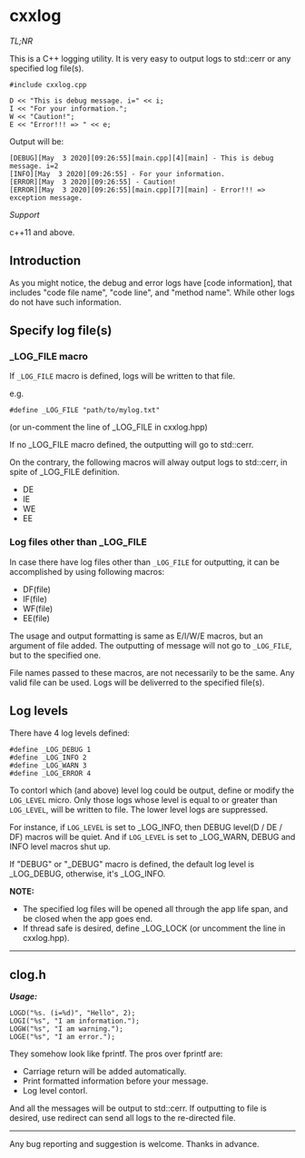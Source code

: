 # cxxlog

*TL;NR*

This is a C++ logging utility. It is very easy to output logs to std::cerr or any specified log file(s). 

```#include cxxlog.cpp```

```
D << "This is debug message. i=" << i;
I << "For your information.";
W << "Caution!";
E << "Error!!! => " << e;
```

Output will be:

```
[DEBUG][May  3 2020][09:26:55][main.cpp][4][main] - This is debug message. i=2
[INFO][May  3 2020][09:26:55] - For your information.
[ERROR][May  3 2020][09:26:55] - Caution!
[ERROR][May  3 2020][09:26:55][main.cpp][7][main] - Error!!! => exception message.
```

*Support*

c++11 and above.

## Introduction

As you might notice, the debug and error logs have [code information], that includes "code file name", "code line", and "method name". While other logs do not have such information.

## Specify log file(s)

### _LOG_FILE macro

If ```_LOG_FILE``` macro is defined, logs will be written to that file.

e.g.

```#define _LOG_FILE "path/to/mylog.txt"```

(or un-comment the line of _LOG_FILE in cxxlog.hpp)

If no _LOG_FILE macro defined, the outputting will go to std::cerr.

On the contrary, the following macros will alway output logs to std::cerr, in spite of _LOG_FILE definition.
- DE
- IE
- WE
- EE

### Log files other than _LOG_FILE

In case there have log files other than ```_LOG_FILE``` for outputting, it can be accomplished by using following macros:
- DF(file)
- IF(file)
- WF(file)
- EE(file)

The usage and output formatting is same as E/I/W/E macros, but an argument of file added. The outputting of message will not go to ```_LOG_FILE```, but to the specified one.

File names passed to these macros, are not necessarily to be the same. Any valid file can be used. Logs will be deliverred to the specified file(s). 

## Log levels

There have 4 log levels defined: 
```
#define _LOG_DEBUG 1
#define _LOG_INFO 2
#define _LOG_WARN 3
#define _LOG_ERROR 4
```

To contorl which (and above) level log could be output, define or modify the ```LOG_LEVEL``` micro. Only those logs whose level is equal to or greater than ```LOG_LEVEL```, will be written to file. The lower level logs are suppressed.

For instance, if ```LOG_LEVEL``` is set to _LOG_INFO, then DEBUG level(D / DE / DF) macros will be quiet. And if ```LOG_LEVEL``` is set to _LOG_WARN, DEBUG and INFO level macros shut up.

If "DEBUG" or "_DEBUG" macro is defined, the default log level is _LOG_DEBUG, otherwise, it's _LOG_INFO.


**NOTE:** 
- The specified log files will be opened all through the app life span, and be closed when the app goes end.
- If thread safe is desired, define _LOG_LOCK (or uncomment the line in cxxlog.hpp). 

******
## clog.h

_***Usage:***_
```
LOGD("%s. (i=%d)", "Hello", 2);
LOGI("%s", "I am information.");
LOGW("%s", "I am warning.");
LOGE("%s", "I am error.");
```
They somehow look like fprintf. The pros over fprintf are:
- Carriage return will be added automatically.
- Print formatted information before your message.
- Log level contorl. 

And all the messages will be output to std::cerr. If outputting to file is desired, use redirect can send all logs to the re-directed file.

*******

Any bug reporting and suggestion is welcome. Thanks in advance.